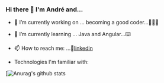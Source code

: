 ### Hi there 👋 I'm André and...

- 🔭 I’m currently working on ... becoming a good coder...👨🏻‍💻
- 🌱 I’m currently learning ... Java and Angular...⌨️

- 📫 How to reach me: ...👔[linkedin](https://www.linkedin.com/in/andrecarvalho3/)

- Technologies I'm familiar with:

[![Anurag's github stats](https://github-readme-stats.vercel.app/api?username=andrehw27&show_icons=true&theme=merko)



<!--COMMENTS
[linkedin]:https://www.linkedin.com/in/andrecarvalho3/
### Hi there 👋


**AndrehW27/AndrehW27** is a ✨ _special_ ✨ repository because its `README.md` (this file) appears on your GitHub profile.

Here are some ideas to get you started:

- 🔭 I’m currently working on ...
- 🌱 I’m currently learning ...
- 👯 I’m looking to collaborate on ...
- 🤔 I’m looking for help with ...
- 💬 Ask me about ...
- 📫 How to reach me: ...
- 😄 Pronouns: ...
- ⚡ Fun fact: ...
### André Willian Gorgo de Carvalho 🧙🏼

[![Anurag's github stats](https://github-readme-stats.vercel.app/api?username=andrehw27&show_icons=true&theme=radical)
[![Anurag's github stats](https://github-readme-stats.vercel.app/api?username=andrehw27&show_icons=true&theme=dark)
[![Anurag's github stats](https://github-readme-stats.vercel.app/api?username=andrehw27&show_icons=true&theme=gruvbox)
[![Anurag's github stats](https://github-readme-stats.vercel.app/api?username=andrehw27&show_icons=true&theme=tokyonight)
[![Anurag's github stats](https://github-readme-stats.vercel.app/api?username=andrehw27&show_icons=true&theme=onedark)
[![Anurag's github stats](https://github-readme-stats.vercel.app/api?username=andrehw27&show_icons=true&theme=cobalt)
[![Anurag's github stats](https://github-readme-stats.vercel.app/api?username=andrehw27&show_icons=true&theme=synthwave)
[![Anurag's github stats](https://github-readme-stats.vercel.app/api?username=andrehw27&show_icons=true&theme=highcontrast)
-->


